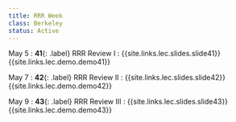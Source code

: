 ```yaml
---
title: RRR Week
class: Berkeley
status: Active
---
```


May 5
: **41**{: .label} RRR Review I
    : {{site.links.lec.slides.slide41}} {{site.links.lec.demo.demo41}}

May 7
: **42**{: .label} RRR Review II
    : {{site.links.lec.slides.slide42}} {{site.links.lec.demo.demo42}}

May 9
: **43**{: .label} RRR Review III
  : {{site.links.lec.slides.slide43}} {{site.links.lec.demo.demo43}}